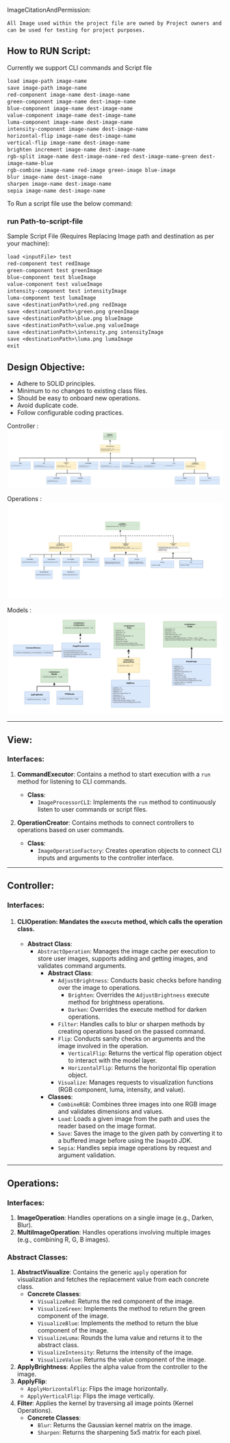ImageCitationAndPermission: 

    All Image used within the project file are owned by Project owners and can be used for testing for project purposes.


<h2>How to RUN Script:</h2>

Currently we support CLI commands and Script file

    load image-path image-name  
    save image-path image-name  
    red-component image-name dest-image-name  
    green-component image-name dest-image-name  
    blue-component image-name dest-image-name  
    value-component image-name dest-image-name  
    luma-component image-name dest-image-name  
    intensity-component image-name dest-image-name  
    horizontal-flip image-name dest-image-name  
    vertical-flip image-name dest-image-name  
    brighten increment image-name dest-image-name  
    rgb-split image-name dest-image-name-red dest-image-name-green dest-image-name-blue  
    rgb-combine image-name red-image green-image blue-image  
    blur image-name dest-image-name  
    sharpen image-name dest-image-name  
    sepia image-name dest-image-name  

To Run a script file use the below command:
<p><h3> run Path-to-script-file</h3>

Sample Script File (Requires Replacing Image path and destination as per your machine):

    load <inputFile> test
    red-component test redImage
    green-component test greenImage
    blue-component test blueImage
    value-component test valueImage
    intensity-component test intensityImage
    luma-component test lumaImage
    save <destinationPath>\red.png redImage
    save <destinationPath>\green.png greenImage
    save <destinationPath>\blue.png blueImage
    save <destinationPath>\value.png valueImage
    save <destinationPath>\intensity.png intensityImage
    save <destinationPath>\luma.png lumaImage
    exit

## Design Objective:

- Adhere to SOLID principles.
- Minimum to no changes to existing class files.
- Should be easy to onboard new operations.
- Avoid duplicate code.
- Follow configurable coding practices.

Controller :
![ClassDiagram](Assignment4Part1(IME)/res/controller.jpg)

Operations :
![ClassDiagram](Assignment4Part1(IME)/res/model.jpg)

Models :
![ClassDiagram](Assignment4Part1(IME)/res/models.png)


---

## View:

### Interfaces:

1. **CommandExecutor**: Contains a method to start execution with a `run` method for listening to CLI commands.
    - **Class**:
        - `ImageProcessorCLI`: Implements the `run` method to continuously listen to user commands or script files.

2. **OperationCreator**: Contains methods to connect controllers to operations based on user commands.
    - **Class**:
        - `ImageOperationFactory`: Creates operation objects to connect CLI inputs and arguments to the controller interface.

---

## Controller:

### Interfaces:


1. #### **CLIOperation**: Mandates the `execute` method, which calls the operation class.
    - **Abstract Class**:
        - `AbstractOperation`: Manages the image cache per execution to store user images, supports adding and getting images, and validates command arguments.
            - **Abstract Class**:
                - `AdjustBrightness`: Conducts basic checks before handing over the image to operations.
                    - `Brighten`: Overrides the `AdjustBrightness` execute method for brightness operations.
                    - `Darken`: Overrides the execute method for darken operations.
                - `Filter`: Handles calls to blur or sharpen methods by creating operations based on the passed command.
                - `Flip`: Conducts sanity checks on arguments and the image involved in the operation.
                    - `VerticalFlip`: Returns the vertical flip operation object to interact with the model layer.
                    - `HorizontalFlip`: Returns the horizontal flip operation object.
                - `Visualize`: Manages requests to visualization functions (RGB component, luma, intensity, and value).
            - **Classes**:
                - `CombineRGB`: Combines three images into one RGB image and validates dimensions and values.
                - `Load`: Loads a given image from the path and uses the reader based on the image format.
                - `Save`: Saves the image to the given path by converting it to a buffered image before using the `ImageIO` JDK.
                - `Sepia`: Handles sepia image operations by request and argument validation.

---

## Operations:

### Interfaces:

1. **ImageOperation**: Handles operations on a single image (e.g., Darken, Blur).
2. **MultiImageOperation**: Handles operations involving multiple images (e.g., combining R, G, B images).

### Abstract Classes:

1. **AbstractVisualize**: Contains the generic `apply` operation for visualization and fetches the replacement value from each concrete class.
    - **Concrete Classes**:
        - `VisualizeRed`: Returns the red component of the image.
        - `VisualizeGreen`: Implements the method to return the green component of the image.
        - `VisualizeBlue`: Implements the method to return the blue component of the image.
        - `VisualizeLuma`: Rounds the luma value and returns it to the abstract class.
        - `VisualizeIntensity`: Returns the intensity of the image.
        - `VisualizeValue`: Returns the value component of the image.
2. **ApplyBrightness**: Applies the alpha value from the controller to the image.
3. **ApplyFlip**:
    - `ApplyHorizontalFlip`: Flips the image horizontally.
    - `ApplyVerticalFlip`: Flips the image vertically.
4. **Filter**: Applies the kernel by traversing all image points (Kernel Operations).
    - **Concrete Classes**:
        - `Blur`: Returns the Gaussian kernel matrix on the image.
        - `Sharpen`: Returns the sharpening 5x5 matrix for each pixel.




